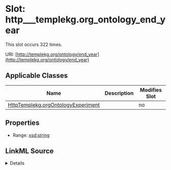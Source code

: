 

# Slot: http___templekg.org_ontology_end_year




This slot occurs 322 times.


URI: [http://templekg.org/ontology/end_year](http://templekg.org/ontology/end_year)



<!-- no inheritance hierarchy -->





## Applicable Classes

| Name | Description | Modifies Slot |
| --- | --- | --- |
| [HttpTemplekg.orgOntologyExperiment](../classes/HttpTemplekg.orgOntologyExperiment.md) |  |  no  |







## Properties

* Range: [xsd:string](http://www.w3.org/2001/XMLSchema#string)







## LinkML Source

<details>

```yaml
name: http___templekg.org_ontology_end_year
from_schema: okns:climatepub4-kg
rank: 1000
slot_uri: http://templekg.org/ontology/end_year
alias: http___templekg.org_ontology_end_year
domain_of:
- http___templekg.org_ontology_Experiment
range: string

```
</details>